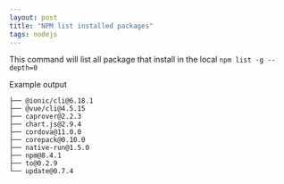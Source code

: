 ```yaml
---
layout: post
title: "NPM list installed packages"
tags: nodejs
---
```


This command will list all package that install in the local
`npm list -g --depth=0`

Example output
```
├── @ionic/cli@6.18.1
├── @vue/cli@4.5.15
├── caprover@2.2.3
├── chart.js@2.9.4
├── cordova@11.0.0
├── corepack@0.10.0
├── native-run@1.5.0
├── npm@8.4.1
├── to@0.2.9
└── update@0.7.4
```